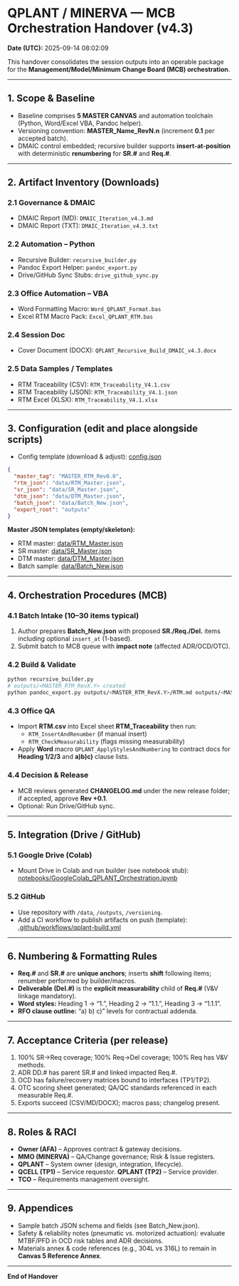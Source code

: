 # QPLANT / MINERVA — MCB Orchestration Handover (v4.3)

**Date (UTC):** 2025-09-14 08:02:09

This handover consolidates the session outputs into an operable package for the **Management/Model/Minimum Change Board (MCB) orchestration**.

---

## 1. Scope & Baseline

- Baseline comprises **5 MASTER CANVAS** and automation toolchain (Python, Word/Excel VBA, Pandoc helper).
- Versioning convention: **MASTER_Name_RevN.n** (increment **0.1** per accepted batch).
- DMAIC control embedded; recursive builder supports **insert-at-position** with deterministic **renumbering** for **SR.#** and **Req.#**.

---

## 2. Artifact Inventory (Downloads)

### 2.1 Governance & DMAIC
- DMAIC Report (MD): `DMAIC_Iteration_v4.3.md`
- DMAIC Report (TXT): `DMAIC_Iteration_v4.3.txt`

### 2.2 Automation – Python
- Recursive Builder: `recursive_builder.py`
- Pandoc Export Helper: `pandoc_export.py`
- Drive/GitHub Sync Stubs: `drive_github_sync.py`

### 2.3 Office Automation – VBA
- Word Formatting Macro: `Word_QPLANT_Format.bas`
- Excel RTM Macro Pack: `Excel_QPLANT_RTM.bas`

### 2.4 Session Doc
- Cover Document (DOCX): `QPLANT_Recursive_Build_DMAIC_v4.3.docx`

### 2.5 Data Samples / Templates
- RTM Traceability (CSV): `RTM_Traceability_V4.1.csv`
- RTM Traceability (JSON): `RTM_Traceability_V4.1.json`
- RTM Excel (XLSX): `RTM_Traceability_V4.1.xlsx`

---

## 3. Configuration (edit and place alongside scripts)

- Config template (download & adjust): [config.json](config.json)

```json
{
  "master_tag": "MASTER_RTM_Rev0.0",
  "rtm_json": "data/RTM_Master.json",
  "sr_json": "data/SR_Master.json",
  "dtm_json": "data/DTM_Master.json",
  "batch_json": "data/Batch_New.json",
  "export_root": "outputs"
}
```

**Master JSON templates (empty/skeleton):**
- RTM master: [data/RTM_Master.json](data/RTM_Master.json)
- SR master:  [data/SR_Master.json](data/SR_Master.json)
- DTM master: [data/DTM_Master.json](data/DTM_Master.json)
- Batch sample: [data/Batch_New.json](data/Batch_New.json)

---

## 4. Orchestration Procedures (MCB)

### 4.1 Batch Intake (10–30 items typical)
1. Author prepares **Batch_New.json** with proposed **SR./Req./Del.** items including optional `insert_at` (1-based).
2. Submit batch to MCB queue with **impact note** (affected ADR/OCD/OTC).

### 4.2 Build & Validate
```bash
python recursive_builder.py
# outputs/<MASTER_RTM_RevX.Y> created
python pandoc_export.py outputs/<MASTER_RTM_RevX.Y>/RTM.md outputs/<MASTER_RTM_RevX.Y>/RTM.docx
```

### 4.3 Office QA
- Import **RTM.csv** into Excel sheet **RTM_Traceability** then run:
  - `RTM_InsertAndRenumber` (if manual insert)  
  - `RTM_CheckMeasurability` (flags missing measurability)
- Apply **Word** macro `QPLANT_ApplyStylesAndNumbering` to contract docs for **Heading 1/2/3** and **a)b)c)** clause lists.

### 4.4 Decision & Release
- MCB reviews generated **CHANGELOG.md** under the new release folder; if accepted, approve **Rev +0.1**.
- Optional: Run Drive/GitHub sync.

---

## 5. Integration (Drive / GitHub)

### 5.1 Google Drive (Colab)
- Mount Drive in Colab and run builder (see notebook stub): [notebooks/GoogleColab_QPLANT_Orchestration.ipynb](notebooks/GoogleColab_QPLANT_Orchestration.ipynb)

### 5.2 GitHub
- Use repository with `/data`, `/outputs`, `/versioning`.
- Add a CI workflow to publish artifacts on push (template): [.github/workflows/qplant-build.yml](.github/workflows/qplant-build.yml)

---

## 6. Numbering & Formatting Rules

- **Req.#** and **SR.#** are **unique anchors**; inserts **shift** following items; renumber performed by builder/macros.
- **Deliverable (Del.#)** is the **explicit measurability** child of **Req.#** (V&V linkage mandatory).
- **Word styles:** Heading 1 → “1.”, Heading 2 → “1.1.”, Heading 3 → “1.1.1”.  
- **RFO clause outline:** “a) b) c)” levels for contractual addenda.

---

## 7. Acceptance Criteria (per release)

1. 100% SR→Req coverage; 100% Req→Del coverage; 100% Req has V&V methods.  
2. ADR DD.# has parent SR.# and linked impacted Req.#.  
3. OCD has failure/recovery matrices bound to interfaces (TP1/TP2).  
4. OTC scoring sheet generated; QA/QC standards referenced in each measurable Req.#.  
5. Exports succeed (CSV/MD/DOCX); macros pass; changelog present.

---

## 8. Roles & RACI

- **Owner (AFA)** – Approves contract & gateway decisions.  
- **MMO (MINERVA)** – QA/Change governance; Risk & Issue registers.  
- **QPLANT** – System owner (design, integration, lifecycle).  
- **QCELL (TP1)** – Service requestor. **QPLANT (TP2)** – Service provider.  
- **TCO** – Requirements management oversight.

---

## 9. Appendices

- Sample batch JSON schema and fields (see Batch_New.json).  
- Safety & reliability notes (pneumatic vs. motorized actuation): evaluate MTBF/PFD in OCD risk tables and ADR decisions.  
- Materials annex & code references (e.g., 304L vs 316L) to remain in **Canvas 5 Reference Annex**.

---

**End of Handover**
